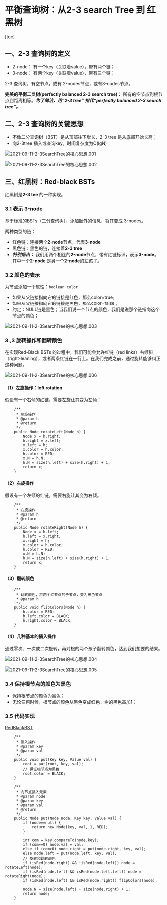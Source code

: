 # 平衡查询树：从2-3 search Tree 到 红黑树

[toc]

## 一、2-3 查询树的定义

- 2-node： 有一个key（关联着value），带有两个链；
- 3-node： 有两个key（关联着value），带有三个链；

2-3 查询树，有空节点，或有 2-nodes节点，或有3-nodes节点。

**完美的平衡二叉树(perfectly balanced 2-3 search tree)：** 所有的空节点到根节点到距离相等。***为了简洁，用“2-3 tree” 指代“perfectly balanced 2-3 search tree”。***



##  二、2-3 查询树的关键思想

- 不像二分查询树（BST）是从顶部往下增长，2-3 tree 是从底部开始长高；
- 向2-3tree 插入或查询key。时间复杂度为O(lgN)

![2021-09-11-2-3SearchTree的核心思想.001](./photos/2021-09-11-2-3SearchTree的核心思想.001.png)

![2021-09-11-2-3SearchTree的核心思想.002](./photos/2021-09-11-2-3SearchTree的核心思想.002.png)

## 三、红黑树：Red-black BSTs

红黑树是**2-3 tee** 的一种实现。

### 3.1 表示 3-node

基于标准的BSTs（二分查询树），添加额外的信息，将其变成 3-nodes。

两种类型的链：

- 红色链：连接两个**2-node**节点，代表**3-node**
- 黑色链：黑色的链，连接着**2-3 tree**
- ***特别指出：*** 我们用两个相连的**2-node**节点，带有红链标识，表示**3-node**。其中一个**2-node** 是另一个**2-node**的左孩子。

### 3.2 颜色的表示

为节点添加一个属性：`boolean color`

- 如果从父链接指向它的链接是红色，那么color=true;
- 如果从父链接指向它的链接是黑色，那么color=false；
- 约定：NULL链是黑色；当我们说一个节点的颜色，我们是说那个链指向这个节点的颜色；

![2021-09-11-2-3SearchTree的核心思想.003](./photos/2021-09-11-2-3SearchTree的核心思想.003.png)

### 3.,3 旋转操作和翻转颜色

在实现Red-Black BSTs 的过程中，我们可能会允许红链（red links）右倾斜（right-leaning），或者两条红链在一行上。在我们完成之前，通过旋转能够纠正这种问题。

![2021-09-11-2-3SearchTree的核心思想.006](./photos/2021-09-11-2-3SearchTree的核心思想.006.png)

#### （1）左旋操作：left rotation

假设有一个右倾的红链，需要左旋让其变为左倾：

```
    /**
     * 左旋操作
     * @param h
     * @return
     */
    public Node rotateLeft(Node h) {
        Node x = h.right;
        h.right = x.left;
        x.left = h;
        x.color = h.color;
        h.color = RED;
        x.N = h.N;
        h.N = size(h.left) + size(h.right) + 1;
        return x;
    }
```

#### （2）右旋操作

假设有一个左倾的红链，需要右旋让其变为右倾。

```
    /**
     * 右旋操作
     * @param h
     * @return
     */
    public Node rotateRight(Node h) {
        Node x = h.left;
        h.left = x.right;
        x.right = h;
        x.color = h.color;
        h.color = RED;
        x.N = h.N;
        h.N = size(h.left) + size(h.right) + 1;
        return x;
    }
```

#### （3）翻转颜色

```
    /**
     * 翻转颜色，将两个红节点的子节点，变为黑色节点
     * @param h
     */
    public void flipColors(Node h) {
        h.color = RED;
        h.left.color = BLACK;
        h.right.color = BLACK;
    }
```

#### （4）几种基本的插入操作

通过零次、一次或二次旋转，再对根的两个孩子翻转颜色，达到我们想要的结果。

![2021-09-11-2-3SearchTree的核心思想.004](./photos/2021-09-11-2-3SearchTree的核心思想.004.png)

![2021-09-11-2-3SearchTree的核心思想.005](./photos/2021-09-11-2-3SearchTree的核心思想.005.png)



### 3.4 保持根节点的颜色为黑色

- 保持根节点的颜色为黑色；
- 无论任何时候，根节点的颜色从黑色变成红色，树的黑色高加1；

### 3.5 代码实现

[RedBlackBST](https://gitee.com/lf-ren/java-re-new-builder/tree/master/projects/pro03Algorithm/src/main/java/com/hef/tree/RedBlackBST.java)

```
    /**
     * 插入操作
     * @param key
     * @param val
     */
    public void put(Key key, Value val) {
        root = put(root, key, val);
        // 保证根节点为黑色
        root.color = BLACK;
    }

    /**
     * 向节点插入元素
     * @param node
     * @param key
     * @param val
     * @return
     */
    public Node put(Node node, Key key, Value val) {
        if (node==null) {
            return new Node(key, val, 1, RED);
        }

        int com = key.compareTo(node.key);
        if (com==0) node.val = val;
        else if (com>0) node.right = put(node.right, key, val);
        else node.left = put(node.left, key, val);
        // 旋转和翻转颜色
        if (isRed(node.right) && !isRed(node.left)) node = rotateLeft(node);
        if (isRed(node.left) && isRed(node.left.left)) node = rotateRight(node);
        if (isRed(node.left) && isRed(node.right)) flipColors(node);

        node.N = size(node.left) + size(node.right) + 1;
        return node;
    }
```

